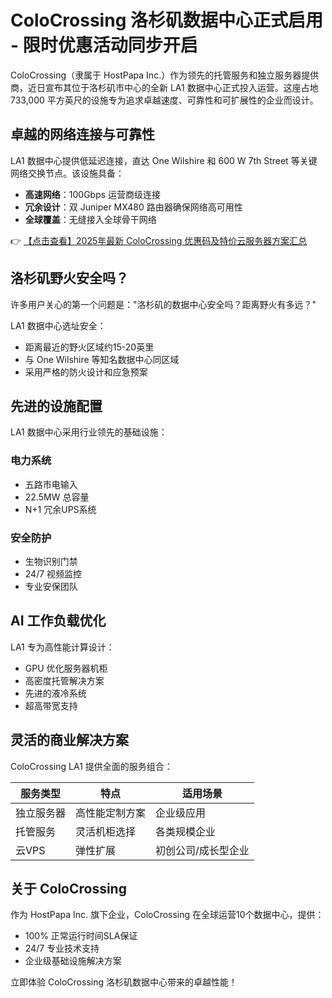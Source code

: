 # ColoCrossing 洛杉矶数据中心正式启用 - 限时优惠活动同步开启

ColoCrossing（隶属于 HostPapa Inc.）作为领先的托管服务和独立服务器提供商，近日宣布其位于洛杉矶市中心的全新 LA1 数据中心正式投入运营。这座占地 733,000 平方英尺的设施专为追求卓越速度、可靠性和可扩展性的企业而设计。

## 卓越的网络连接与可靠性

LA1 数据中心提供低延迟连接，直达 One Wilshire 和 600 W 7th Street 等关键网络交换节点。该设施具备：

- **高速网络**：100Gbps 运营商级连接
- **冗余设计**：双 Juniper MX480 路由器确保网络高可用性
- **全球覆盖**：无缝接入全球骨干网络

👉 [【点击查看】2025年最新 ColoCrossing 优惠码及特价云服务器方案汇总](https://bit.ly/ColoCrossing)

## 洛杉矶野火安全吗？

许多用户关心的第一个问题是："洛杉矶的数据中心安全吗？距离野火有多远？" 

LA1 数据中心选址安全：
- 距离最近的野火区域约15-20英里
- 与 One Wilshire 等知名数据中心同区域
- 采用严格的防火设计和应急预案

## 先进的设施配置

LA1 数据中心采用行业领先的基础设施：

### 电力系统
- 五路市电输入
- 22.5MW 总容量
- N+1 冗余UPS系统

### 安全防护
- 生物识别门禁
- 24/7 视频监控
- 专业安保团队

## AI 工作负载优化

LA1 专为高性能计算设计：
- GPU 优化服务器机柜
- 高密度托管解决方案
- 先进的液冷系统
- 超高带宽支持

## 灵活的商业解决方案

ColoCrossing LA1 提供全面的服务组合：

| 服务类型 | 特点 | 适用场景 |
|---------|------|---------|
| 独立服务器 | 高性能定制方案 | 企业级应用 |
| 托管服务 | 灵活机柜选择 | 各类规模企业 |
| 云VPS | 弹性扩展 | 初创公司/成长型企业 |

## 关于 ColoCrossing

作为 HostPapa Inc. 旗下企业，ColoCrossing 在全球运营10个数据中心，提供：
- 100% 正常运行时间SLA保证
- 24/7 专业技术支持
- 企业级基础设施解决方案

立即体验 ColoCrossing 洛杉矶数据中心带来的卓越性能！
